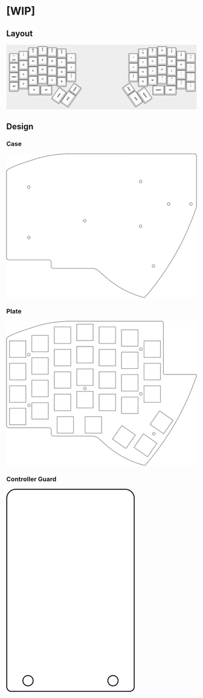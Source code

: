# [WIP]

## Layout
![Layout](./v1/layout.png)


## Design

### Case
![Case](./v1/jpgs/case.jpg)

### Plate
![Plate](./v1/jpgs/plate.jpg)

### Controller Guard
![Controller Guard](./v1/jpgs/guard.jpg)
